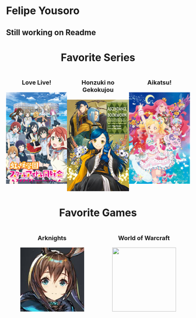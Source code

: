 # Felipe Yousoro

## Still working on Readme

<div align="center">
<h1>Favorite Series</h1>
</div>

<div style="display: flex; flex-direction: row; justify-content: space-around;">

<div align="left">
<h3 align="center">Love Live!</h3>
<img height="250" width="176" src="./imgs/love-live.jpg"> 
</div>

<div align="center">
<h3 align="center">Honzuki no Gekokujou</h3>
<img height="250" width="176" src="./imgs/honzuki.jpg">
</div>

<div align="right">
<h3 align="center">Aikatsu!</h3>
<img height="250" width="176" src="./imgs/aikatsu.jpg"> 
</div>

</div>

<div align="center">
<h1>Favorite Games</h1>
</div>

<div style="display: flex; flex-direction: row; justify-content: space-around;">

<div align="left">
<h3 align="center">Arknights</h3>
<img height="175" width="175" src="./imgs/arknights.jpg"> 
</div>

<div align="right">
<h3 align="center">World of Warcraft</h3>
<img height="175" width="175" src="./imgs/wow.png"> 
</div>



</div>
